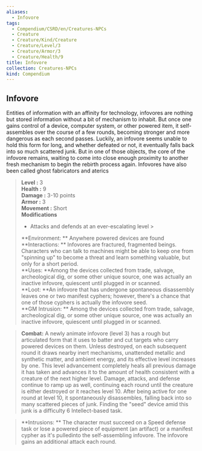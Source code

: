 ```yaml
---
aliases:
  - Infovore
tags:
  - Compendium/CSRD/en/Creatures-NPCs
  - Creature
  - Creature/Kind/Creature
  - Creature/Level/3
  - Creature/Armor/3
  - Creature/Health/9
title: Infovore
collection: Creatures-NPCs
kind: Compendium
---
```

## Infovore  
Entities of information with an affinity for technology, infovores are nothing but stored information without a bit of mechanism to inhabit. But once one gains control of a device, computer system, or other powered item, it self-assembles over the course of a few rounds, becoming stronger and more dangerous as each second passes. Luckily, an infovore seems unable to hold this form for long, and whether defeated or not, it eventually falls back into so much scattered junk. But in one of those objects, the core of the infovore remains, waiting to come into close enough proximity to another fresh mechanism to begin the rebirth process again. 
	Infovores have also been called ghost fabricators and aterics  

  
> **Level :** 3  
> **Health :** 9  
> **Damage :** 3-10 points  
> **Armor :** 3  
> **Movement :** Short  
> **Modifications**  
>- Attacks and defends at an ever-escalating level >
>  
> **Environment: ** Anywhere powered devices are found  
> **Interactions: ** Infovores are fractured, fragmented beings. Characters who can talk to machines might be able to keep one from "spinning up" to become a threat and learn something valuable, but only for a short period.  
> **Uses: **Among the devices collected from trade, salvage, archeological dig, or some other unique source, one was actually an inactive infovore, quiescent until plugged in or scanned.  
> **Loot: **An infovore that has undergone spontaneous disassembly leaves one or two manifest cyphers; however, there's a chance that one of those cyphers is actually the infovore seed.  
> **GM Intrusion: ** Among the devices collected from trade, salvage, archeological dig, or some other unique source, one was actually an inactive infovore, quiescent until plugged in or scanned.  

> **Combat:** 
> A newly animate infovore (level 3) has a rough but articulated form that it uses to batter and cut targets who carry powered devices on them. Unless destroyed, on each subsequent round it draws nearby inert mechanisms, unattended metallic and synthetic matter, and ambient energy, and its effective level increases by one. This level advancement completely heals all previous damage it has taken and advances it to the amount of health consistent with a creature of the next higher level. Damage, attacks, and defense continue to ramp up as well, continuing each round until the creature is either destroyed or it reaches level 10. After being active for one round at level 10, it spontaneously disassembles, falling back into so many scattered pieces of junk. Finding the "seed" device amid this junk is a difficulty 6 Intellect-based task.  
  

> **Intrusions: ** 
> The character must succeed on a Speed defense task or lose a powered piece of equipment (an artifact) or a manifest cypher as it's pulledinto the self-assembling infovore. The infovore gains an additional attack each round.  
